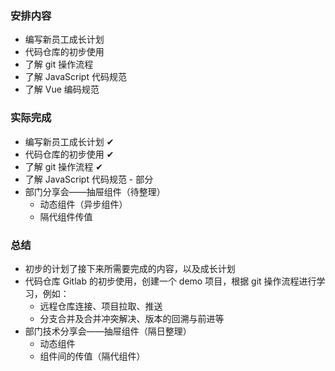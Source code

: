 ### 安排内容
- 编写新员工成长计划
- 代码仓库的初步使用
- 了解 git 操作流程
- 了解 JavaScript 代码规范
- 了解 Vue 编码规范

### 实际完成
- 编写新员工成长计划 ✔
- 代码仓库的初步使用 ✔
- 了解 git 操作流程  ✔
- 了解 JavaScript 代码规范 - 部分
- 部门分享会——抽屉组件（待整理）
    - 动态组件（异步组件）
    - 隔代组件传值

### 总结
- 初步的计划了接下来所需要完成的内容，以及成长计划
- 代码仓库 Gitlab 的初步使用，创建一个 demo 项目，根据 git 操作流程进行学习，例如：
    - 远程仓库连接、项目拉取、推送
    - 分支合并及合并冲突解决、版本的回溯与前进等
- 部门技术分享会——抽屉组件（隔日整理）
    - 动态组件
    - 组件间的传值（隔代组件）
